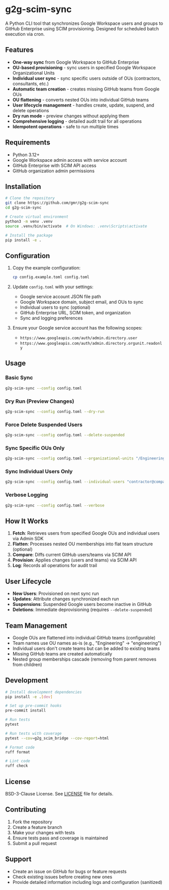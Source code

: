 # g2g-scim-sync

A Python CLI tool that synchronizes Google Workspace users and groups to GitHub Enterprise using SCIM provisioning. Designed for scheduled batch execution via cron.

## Features

- **One-way sync** from Google Workspace to GitHub Enterprise
- **OU-based provisioning** - sync users in specified Google Workspace Organizational Units
- **Individual user sync** - sync specific users outside of OUs (contractors, consultants, etc.)
- **Automatic team creation** - creates missing GitHub teams from Google OUs
- **OU flattening** - converts nested OUs into individual GitHub teams
- **User lifecycle management** - handles create, update, suspend, and delete operations
- **Dry run mode** - preview changes without applying them
- **Comprehensive logging** - detailed audit trail for all operations
- **Idempotent operations** - safe to run multiple times

## Requirements

- Python 3.12+
- Google Workspace admin access with service account
- GitHub Enterprise with SCIM API access
- GitHub organization admin permissions

## Installation

```bash
# Clone the repository
git clone https://github.com/gmr/g2g-scim-sync
cd g2g-scim-sync

# Create virtual environment
python3 -m venv .venv
source .venv/bin/activate  # On Windows: .venv\Scripts\activate

# Install the package
pip install -e .
```

## Configuration

1. Copy the example configuration:
   ```bash
   cp config.example.toml config.toml
   ```

2. Update `config.toml` with your settings:
   - Google service account JSON file path
   - Google Workspace domain, subject email, and OUs to sync
   - Individual users to sync (optional)
   - GitHub Enterprise URL, SCIM token, and organization
   - Sync and logging preferences

3. Ensure your Google service account has the following scopes:
   - `https://www.googleapis.com/auth/admin.directory.user`
   - `https://www.googleapis.com/auth/admin.directory.orgunit.readonly`

## Usage

### Basic Sync
```bash
g2g-scim-sync --config config.toml
```

### Dry Run (Preview Changes)
```bash
g2g-scim-sync --config config.toml --dry-run
```

### Force Delete Suspended Users
```bash
g2g-scim-sync --config config.toml --delete-suspended
```

### Sync Specific OUs Only
```bash
g2g-scim-sync --config config.toml --organizational-units "/Engineering,/Sales"
```

### Sync Individual Users Only  
```bash
g2g-scim-sync --config config.toml --individual-users "contractor@company.com,consultant@company.com"
```

### Verbose Logging
```bash
g2g-scim-sync --config config.toml --verbose
```

## How It Works

1. **Fetch**: Retrieves users from specified Google OUs and individual users via Admin SDK
2. **Flatten**: Processes nested OU memberships into flat team structure (optional)
3. **Compare**: Diffs current GitHub users/teams via SCIM API
4. **Provision**: Applies changes (users and teams) via SCIM API
5. **Log**: Records all operations for audit trail

## User Lifecycle

- **New Users**: Provisioned on next sync run
- **Updates**: Attribute changes synchronized each run
- **Suspensions**: Suspended Google users become inactive in GitHub
- **Deletions**: Immediate deprovisioning (requires `--delete-suspended`)

## Team Management

- Google OUs are flattened into individual GitHub teams (configurable)
- Team names use OU names as-is (e.g., "Engineering" → "engineering")
- Individual users don't create teams but can be added to existing teams
- Missing GitHub teams are created automatically
- Nested group memberships cascade (removing from parent removes from children)

## Development

```bash
# Install development dependencies
pip install -e .[dev]

# Set up pre-commit hooks
pre-commit install

# Run tests
pytest

# Run tests with coverage
pytest --cov=g2g_scim_bridge --cov-report=html

# Format code
ruff format

# Lint code
ruff check
```

## License

BSD-3-Clause License. See [LICENSE](LICENSE) file for details.

## Contributing

1. Fork the repository
2. Create a feature branch
3. Make your changes with tests
4. Ensure tests pass and coverage is maintained
5. Submit a pull request

## Support

- Create an issue on GitHub for bugs or feature requests
- Check existing issues before creating new ones
- Provide detailed information including logs and configuration (sanitized)
